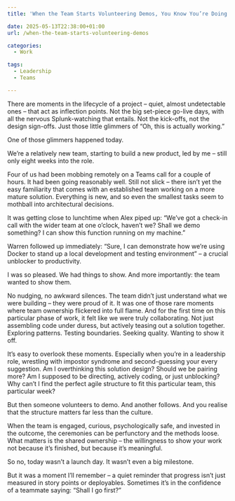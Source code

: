 ```yaml
---
title: 'When the Team Starts Volunteering Demos, You Know You’re Doing Something Right'

date: 2025-05-13T22:38:00+01:00
url: /when-the-team-starts-volunteering-demos

categories:
  - Work

tags:
  - Leadership
  - Teams

---
```


There are moments in the lifecycle of a project – quiet, almost undetectable ones – that act as inflection points. Not the big set-piece go-live days, with all the nervous Splunk-watching that entails. Not the kick-offs, not the design sign-offs. Just those little glimmers of “Oh, this is actually working.”

One of those glimmers happened today.

We’re a relatively new team, starting to build a new product, led by me – still only eight weeks into the role.

Four of us had been mobbing remotely on a Teams call for a couple of hours. It had been going reasonably well. Still not slick – there isn’t yet the easy familiarity that comes with an established team working on a more mature solution. Everything is new, and so even the smallest tasks seem to mothball into architectural decisions.

It was getting close to lunchtime when Alex piped up: “We’ve got a check-in call with the wider team at one o’clock, haven’t we? Shall we demo something? I can show this function running on my machine.”

Warren followed up immediately: “Sure, I can demonstrate how we’re using Docker to stand up a local development and testing environment” – a crucial unblocker to productivity.

I was so pleased. We had things to show. And more importantly: the team wanted to show them.

No nudging, no awkward silences. The team didn’t just understand what we were building – they were proud of it. It was one of those rare moments where team ownership flickered into full flame. And for the first time on this particular phase of work, it felt like we were truly collaborating. Not just assembling code under duress, but actively teasing out a solution together. Exploring patterns. Testing boundaries. Seeking quality. Wanting to show it off.

It’s easy to overlook these moments. Especially when you’re in a leadership role, wrestling with impostor syndrome and second-guessing your every suggestion. Am I overthinking this solution design? Should we be pairing more? Am I supposed to be directing, actively coding, or just unblocking? Why can’t I find the perfect agile structure to fit this particular team, this particular week?

But then someone volunteers to demo. And another follows. And you realise that the structure matters far less than the culture.

When the team is engaged, curious, psychologically safe, and invested in the outcome, the ceremonies can be perfunctory and the methods loose. What matters is the shared ownership – the willingness to show your work not because it’s finished, but because it’s meaningful.

So no, today wasn’t a launch day. It wasn’t even a big milestone.

But it was a moment I’ll remember – a quiet reminder that progress isn’t just measured in story points or deployables. Sometimes it’s in the confidence of a teammate saying: “Shall I go first?”

